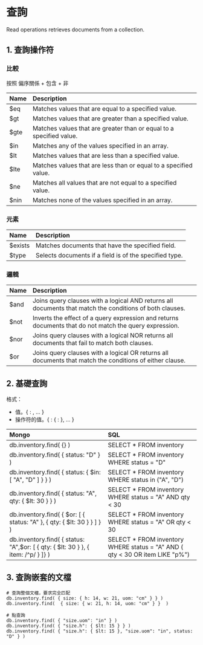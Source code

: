 # 查詢

Read operations retrieves documents from a collection.

## 1. 查詢操作符

### 比較

按照 偏序關係 + 包含 + 非

| Name | Description |
| :--- | :--- |
| $eq | Matches values that are equal to a specified value. |
| $gt | Matches values that are greater than a specified value. |
| $gte | Matches values that are greater than or equal to a specified value. |
| $in | Matches any of the values specified in an array. |
| $lt | Matches values that are less than a specified value. |
| $lte | Matches values that are less than or equal to a specified value. |
| $ne | Matches all values that are not equal to a specified value. |
| $nin | Matches none of the values specified in an array. |

### 元素

| Name | Description |
| :--- | :--- |
| $exists | Matches documents that have the specified field. |
| $type | Selects documents if a field is of the specified type. |

### 邏輯

| Name | Description |
| :--- | :--- |
| $and | Joins query clauses with a logical AND returns all documents that match the conditions of both clauses. |
| $not | Inverts the effect of a query expression and returns documents that do not match the query expression. |
| $nor | Joins query clauses with a logical NOR returns all documents that fail to match both clauses. |
| $or | Joins query clauses with a logical OR returns all documents that match the conditions of either clause. |

## 2. 基礎查詢

格式：

* 值。{ : , ... }
* 操作符的值。{ : { :  }, ... }

| Mongo | SQL |
| :--- | :--- |
| db.inventory.find\( {} \) | SELECT \* FROM inventory |
| db.inventory.find\( { status: "D" } \) | SELECT \* FROM inventory WHERE status = "D" |
| db.inventory.find\( { status: { $in: \[ "A", "D" \] } } \) | SELECT \* FROM inventory WHERE status in \("A", "D"\) |
| db.inventory.find\( { status: "A", qty: { $lt: 30 } } \) | SELECT \* FROM inventory WHERE status = "A" AND qty &lt; 30 |
| db.inventory.find\( { $or: \[ { status: "A" }, { qty: { $lt: 30 } } \] } \) | SELECT \* FROM inventory WHERE status = "A" OR qty &lt; 30 |
| db.inventory.find\( { status: "A",$or: \[ { qty: { $lt: 30 } }, { item: /^p/ } \]} \) | SELECT \* FROM inventory WHERE status = "A" AND \( qty &lt; 30 OR item LIKE "p%"\) |

## 3. 查詢嵌套的文檔

```text
# 查詢整個文檔，要求完全匹配
db.inventory.find( { size: { h: 14, w: 21, uom: "cm" } } )
db.inventory.find(  { size: { w: 21, h: 14, uom: "cm" } }  )

# 點查詢
db.inventory.find( { "size.uom": "in" } )
db.inventory.find( { "size.h": { $lt: 15 } } )
db.inventory.find( { "size.h": { $lt: 15 }, "size.uom": "in", status: "D" } )
```

